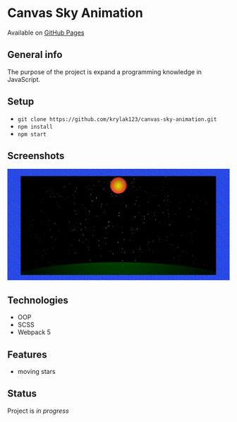 # Canvas Sky Animation

Available on [GitHub Pages](https://krylak123.github.io/canvas-sky-animation/)

## General info

The purpose of the project is expand a programming knowledge in JavaScript.

## Setup

-   `git clone https://github.com/krylak123/canvas-sky-animation.git`
-   `npm install`
-   `npm start`

## Screenshots

![Example screenshot](public/images/readme1.png)

## Technologies

-   OOP
-   SCSS
-   Webpack 5

## Features

-   moving stars

## Status

Project is _in progress_
